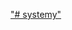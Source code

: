 ["# systemy" 
](https://raw.githubusercontent.com/wojciechwachowiak/systemy/main/projekt_zrzuty/zrzut009_sign_in.PNG)
